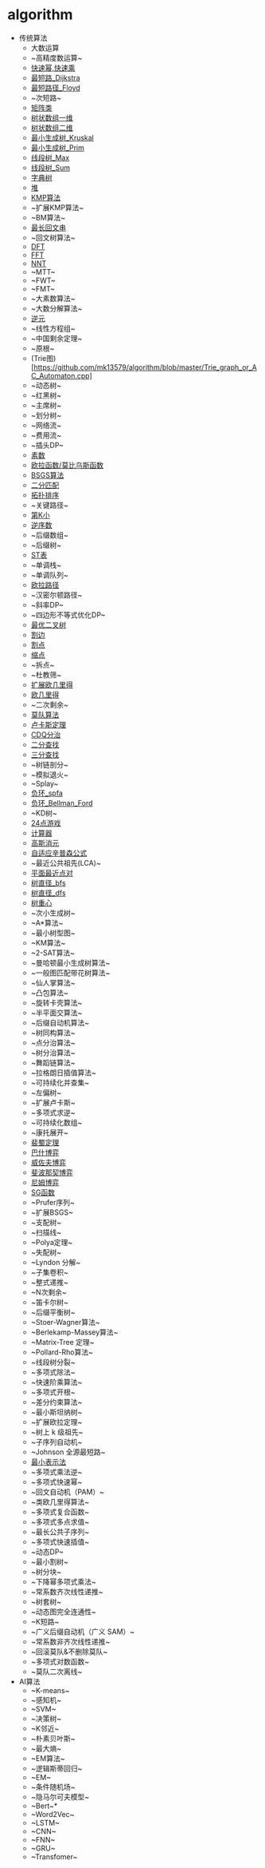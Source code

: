 ﻿# algorithm
* 传统算法
  * 大数运算
  * ~高精度数运算~
  * [快速幂,快速乘](https://github.com/mk13579/algorithm/blob/master/Fast_power_mul.cpp)
  * [最短路_Dijkstra](https://github.com/mk13579/algorithm/blob/master/short_path_Dijkstra.cpp)
  * [最短路径_Floyd](https://github.com/mk13579/algorithm/blob/master/short_path_Floyd.cpp)
  * ~次短路~
  * [矩阵类](https://github.com/mk13579/algorithm/blob/master/Matrix.cpp)
  * [树状数组一维](https://github.com/mk13579/algorithm/blob/master/Binary_Indexed_Tree_one_dim.cpp)
  * [树状数组二维](https://github.com/mk13579/algorithm/blob/master/Binary_Indexed_Tree_two_dim.cpp)
  * [最小生成树_Kruskal](https://github.com/mk13579/algorithm/blob/master/Minimum_Spanning_Tree_Kruskal.cpp)
  * [最小生成树_Prim](https://github.com/mk13579/algorithm/blob/master/Minimum_Spanning_Tree_Prim.cpp)
  * [线段树_Max](https://github.com/mk13579/algorithm/blob/master/Segment_Tree_Max.cpp)
  * [线段树_Sum](https://github.com/mk13579/algorithm/blob/master/Segment_Tree_Sum.cpp)
  * [字典树](https://github.com/mk13579/algorithm/blob/master/Trie_Tree.cpp)
  * [堆](https://github.com/mk13579/algorithm/blob/master/Heap.cpp)
  * [KMP算法](https://github.com/mk13579/algorithm/blob/master/KMP.cpp)
  * ~扩展KMP算法~
  * ~BM算法~
  * [最长回文串](https://github.com/mk13579/algorithm/blob/master/Manacher.cpp)
  * ~回文树算法~
  * [DFT](https://github.com/mk13579/algorithm/blob/master/DFT.cpp)
  * [FFT](https://github.com/mk13579/algorithm/blob/master/FFT.cpp)
  * [NNT](https://github.com/mk13579/algorithm/blob/master/NNT.cpp)
  * ~MTT~
  * ~FWT~
  * ~FMT~
  * ~大素数算法~
  * ~大数分解算法~
  * [逆元](https://github.com/mk13579/algorithm/blob/master/Inverse_Element.cpp)
  * ~线性方程组~
  * ~中国剩余定理~
  * ~原根~
  * (Trie图)[https://github.com/mk13579/algorithm/blob/master/Trie_graph_or_AC_Automaton.cpp]
  * ~动态树~
  * ~红黑树~
  * ~主席树~
  * ~划分树~
  * ~网络流~
  * ~费用流~
  * ~插头DP~
  * [素数](https://github.com/mk13579/algorithm/blob/master/Linear_Sieve_Prime.cpp)
  * [欧拉函数/莫比乌斯函数](https://github.com/mk13579/algorithm/blob/master/Mu_And_Phi.cpp)
  * [BSGS算法](https://github.com/mk13579/algorithm/blob/master/BSGS.cpp)
  * [二分匹配](https://github.com/mk13579/algorithm/blob/master/Bipartite_Matching.cpp)
  * [拓扑排序](https://github.com/mk13579/algorithm/blob/master/Topological_Sort_cpp)
  * ~关键路径~
  * [第K小](https://github.com/mk13579/algorithm/blob/master/quick_sort_find_k.cpp)
  * [逆序数](https://github.com/mk13579/algorithm/blob/master/Merge_sort_Inversion_Number.cpp)
  * ~后缀数组~
  * ~后缀树~
  * [ST表](https://github.com/mk13579/algorithm/blob/master/ST_Max.cpp)
  * ~单调栈~
  * ~单调队列~
  * [欧拉路径](https://github.com/mk13579/algorithm/blob/master/Euler_Road.cpp)
  * ~汉密尔顿路径~
  * ~斜率DP~
  * ~四边形不等式优化DP~
  * [最优二叉树](https://github.com/mk13579/algorithm/blob/master/Huffman_Tree.cpp)
  * [割边](https://github.com/mk13579/algorithm/blob/master/Tarjan_Cut_Edge.cpp)
  * [割点](https://github.com/mk13579/algorithm/blob/master/Tarjan_Cut_Vertex.cpp)
  * [缩点](https://github.com/mk13579/algorithm/blob/master/Tarjan_Shrinking_Point.cpp)
  * ~拆点~
  * ~杜教筛~
  * [扩展欧几里得](https://github.com/mk13579/algorithm/blob/master/ex_GCD.cpp)
  * [欧几里得](https://github.com/mk13579/algorithm/blob/master/Greatest_Common_Divisor.cpp)
  * ~二次剩余~
  * [莫队算法](https://github.com/mk13579/algorithm/blob/master/Mo_Team.cpp)
  * [卢卡斯定理](https://github.com/mk13579/algorithm/blob/master/Lucas.cpp)
  * [CDQ分治](https://github.com/mk13579/algorithm/blob/master/CDQ.cpp)
  * [二分查找](https://github.com/mk13579/algorithm/blob/master/Binary_Search.cpp)
  * [三分查找](https://github.com/mk13579/algorithm/blob/master/Three_Point_Search.cpp)
  * ~树链剖分~
  * ~模拟退火~
  * ~Splay~
  * [负环_spfa](https://github.com/mk13579/algorithm/blob/master/Negative_Ring_spfa.cpp)
  * [负环_Bellman_Ford](https://github.com/mk13579/algorithm/blob/master/Negative_Ring_Bellman_Ford.cpp)
  * ~KD树~
  * [24点游戏](https://github.com/mk13579/algorithm/blob/master/Game_24.cpp)
  * [计算器](https://github.com/mk13579/algorithm/blob/master/Calculator_1)
  * [高斯消元](https://github.com/mk13579/algorithm/blob/master/guess.cpp)
  * [自适应辛普森公式](https://github.com/mk13579/algorithm/blob/master/simpson.cpp)
  * ~最近公共祖先(LCA)~
  * [平面最近点对](https://github.com/mk13579/algorithm/blob/master/Nearest_Point.cpp)
  * [树直径_bfs](https://github.com/mk13579/algorithm/blob/master/Tree_Diameter_bfs.cpp)
  * [树直径_dfs](https://github.com/mk13579/algorithm/blob/master/Tree_Diameter_dfs.cpp)
  * [树重心](https://github.com/mk13579/algorithm/blob/master/Tree_Centre.cpp)
  * ~次小生成树~
  * ~A\*算法~
  * ~最小树型图~
  * ~KM算法~
  * ~2-SAT算法~
  * ~曼哈顿最小生成树算法~
  * ~一般图匹配带花树算法~
  * ~仙人掌算法~
  * ~凸包算法~
  * ~旋转卡壳算法~
  * ~半平面交算法~
  * ~后缀自动机算法~
  * ~树同构算法~
  * ~点分治算法~
  * ~树分治算法~
  * ~舞蹈链算法~
  * ~拉格朗日插值算法~
  * ~可持续化并查集~
  * ~左偏树~
  * ~扩展卢卡斯~
  * ~多项式求逆~
  * ~可持续化数组~
  * ~康托展开~
  * [裴蜀定理](https://github.com/mk13579/algorithm/blob/master/B%C3%A9zout's_Identity.cpp)
  * [巴什博弈](https://github.com/mk13579/algorithm/blob/master/Bash_Game.cpp)
  * [威佐夫博弈](https://github.com/mk13579/algorithm/blob/master/Wythoff_Game.cpp)
  * [斐波那契博弈](https://github.com/mk13579/algorithm/blob/master/FIb_Game.cpp)
  * [尼姆博弈](https://github.com/mk13579/algorithm/blob/master/Nim_Game.cpp)
  * [SG函数](https://github.com/mk13579/algorithm/blob/master/SG_Game.cpp)
  * ~Prufer序列~
  * ~扩展BSGS~
  * ~支配树~
  * ~扫描线~
  * ~Polya定理~
  * ~失配树~
  * ~Lyndon 分解~
  * ~子集卷积~
  * ~整式递推~
  * ~N次剩余~
  * ~笛卡尔树~
  * ~后缀平衡树~
  * ~Stoer-Wagner算法~
  * ~Berlekamp-Massey算法~
  * ~Matrix-Tree 定理~
  * ~Pollard-Rho算法~
  * ~线段树分裂~
  * ~多项式除法~
  * ~快速阶乘算法~
  * ~多项式开根~
  * ~差分约束算法~
  * ~最小斯坦纳树~
  * ~扩展欧拉定理~
  * ~树上 k 级祖先~
  * ~子序列自动机~
  * ~Johnson 全源最短路~
  * [最小表示法](https://github.com/mk13579/algorithm/blob/master/Minimum_Representation.cpp)
  * ~多项式乘法逆~
  * ~多项式快速幂~
  * ~回文自动机（PAM）~
  * ~类欧几里得算法~
  * ~多项式复合函数~
  * ~多项式多点求值~
  * ~最长公共子序列~
  * ~多项式快速插值~
  * ~动态DP~
  * ~最小割树~
  * ~树分块~
  * ~下降幂多项式乘法~
  * ~常系数齐次线性递推~
  * ~树套树~
  * ~动态图完全连通性~
  * ~K短路~
  * ~广义后缀自动机（广义 SAM）~
  * ~常系数非齐次线性递推~
  * ~回滚莫队&不删除莫队~
  * ~多项式对数函数~
  * ~莫队二次离线~
* AI算法
  * ~K-means~
  * ~感知机~
  * ~SVM~
  * ~决策树~
  * ~K邻近~
  * ~朴素贝叶斯~
  * ~最大熵~
  * ~EM算法~
  * ~逻辑斯蒂回归~
  * ~EM~
  * ~条件随机场~
  * ~隐马尔可夫模型~
  * ~Bert~*
  * ~Word2Vec~
  * ~LSTM~
  * ~CNN~
  * ~FNN~
  * ~GRU~
  * ~Transfomer~
